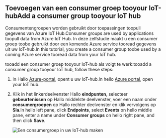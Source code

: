 ## <a name="add-a-consumer-group-tooyour-iot-hub"></a><span data-ttu-id="a849a-101">Toevoegen van een consumer groep tooyour IoT-hub</span><span class="sxs-lookup"><span data-stu-id="a849a-101">Add a consumer group tooyour IoT hub</span></span>

<span data-ttu-id="a849a-102">Consumentengroepen worden gebruikt door toepassingen toopull gegevens van Azure IoT Hub.</span><span class="sxs-lookup"><span data-stu-id="a849a-102">Consumer groups are used by applications toopull data from Azure IoT Hub.</span></span> <span data-ttu-id="a849a-103">In deze zelfstudie maakt u een consumer groep toobe gebruikt door een komende Azure service tooread gegevens uit uw IoT-hub.</span><span class="sxs-lookup"><span data-stu-id="a849a-103">In this tutorial, you create a consumer group toobe used by a coming Azure service tooread data from your IoT hub.</span></span>

<span data-ttu-id="a849a-104">tooadd een consumer groep tooyour IoT-hub als volgt te werk:</span><span class="sxs-lookup"><span data-stu-id="a849a-104">tooadd a consumer group tooyour IoT hub, follow these steps:</span></span>

1. <span data-ttu-id="a849a-105">In Hallo [Azure-portal](https://ms.portal.azure.com/), opent u uw IoT-hub.</span><span class="sxs-lookup"><span data-stu-id="a849a-105">In hello [Azure portal](https://ms.portal.azure.com/), open your IoT hub.</span></span>
2. <span data-ttu-id="a849a-106">Klik in het linkerdeelvenster Hallo **eindpunten**, selecteer **gebeurtenissen** op Hallo middelste deelvenster, voer een naam onder **consumergroepen** op Hallo rechter deelvenster en klik vervolgens op  **Sla**.</span><span class="sxs-lookup"><span data-stu-id="a849a-106">In hello left pane, click **Endpoints**, select **Events** on hello middle pane, enter a name under **Consumer groups** on hello right pane, and then click **Save**.</span></span>

   ![Een consumergroep in uw IoT-hub maken](../articles/iot-hub/media/iot-hub-create-consumer-group/1_iot-hub-create-consumer-group-azure.png)